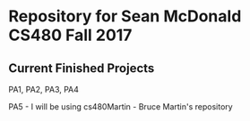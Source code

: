 # Repository for Sean McDonald CS480 Fall 2017

## Current Finished Projects
PA1, PA2, PA3, PA4

PA5 - I will be using cs480Martin - Bruce Martin's repository
